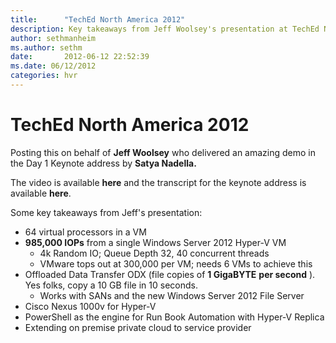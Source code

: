 ```yaml
---
title:      "TechEd North America 2012"
description: Key takeaways from Jeff Woolsey's presentation at TechEd North America 2012.
author: sethmanheim
ms.author: sethm
date:       2012-06-12 22:52:39
ms.date: 06/12/2012
categories: hvr
---
```

# TechEd North America 2012


Posting this on behalf of **Jeff Woolsey** who delivered an amazing demo in the Day 1 Keynote address by **Satya Nadella.**

The video is available **here** and the transcript for the keynote address is available **here**.
  
  
Some key takeaways from Jeff's presentation:

  * 64 virtual processors in a VM
  * **985,000 IOPs** from a single Windows Server 2012 Hyper-V VM 
    * 4k Random IO; Queue Depth 32, 40 concurrent threads
    * VMware tops out at 300,000 per VM; needs 6 VMs to achieve this
  * Offloaded Data Transfer ODX (file copies of **1 GigaBYTE** **per second** ). Yes folks, copy a 10 GB file in 10 seconds.
    * Works with SANs and the new Windows Server 2012 File Server
  * Cisco Nexus 1000v for Hyper-V
  * PowerShell as the engine for Run Book Automation with Hyper-V Replica
  * Extending on premise private cloud to service provider


